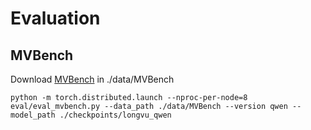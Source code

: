 # Evaluation

## MVBench

Download [MVBench](https://huggingface.co/datasets/OpenGVLab/MVBench) in  ./data/MVBench

```
python -m torch.distributed.launch --nproc-per-node=8 eval/eval_mvbench.py --data_path ./data/MVBench --version qwen --model_path ./checkpoints/longvu_qwen
```
